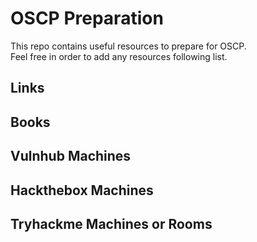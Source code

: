 # OSCP Preparation
This repo contains useful resources to prepare for OSCP. <br />
Feel free in order to add any resources following list.

## Links

## Books

## Vulnhub Machines

## Hackthebox Machines

## Tryhackme Machines or Rooms
